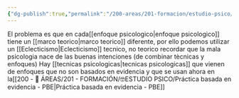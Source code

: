 ```yaml
---
{"dg-publish":true,"permalink":"/200-areas/201-formacion/estudio-psico/eclecticismo-en-psicologia/","dgPassFrontmatter":true}
---
```


El problema es que en cada[[enfoque psicologico\|enfoque psicologico]] tiene un [[marco teorico\|marco teorico]] diferente, por ello podemos utilizar un [[Eclecticismo\|Eclecticismo]] tecnico, no teorico
recordar que la mala psicologia nace de las buenas intenciones (de combinar tècnicas y enfoques)
Hay [[tecnicas psicologicas\|tecnicas psicologicas]] que vienen de enfoques que no son basados en evidencia y que se usan ahora en la[[200 - 📌 ÁREAS/201 - FORMACIÓN/🤓ESTUDIO PSICO/Práctica basada en evidencia - PBE\|Práctica basada en evidencia - PBE]]